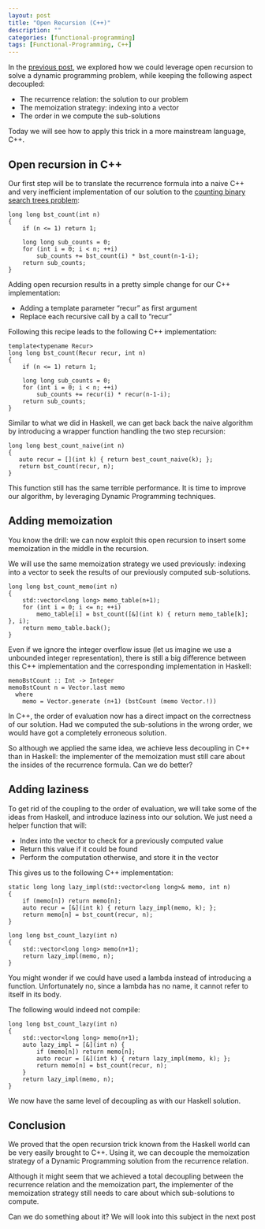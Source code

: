```yaml
---
layout: post
title: "Open Recursion (C++)"
description: ""
categories: [functional-programming]
tags: [Functional-Programming, C++]
---
```


In the [previous post](2016-11-27-open-recursion-haskell.md), we explored how we could leverage open recursion to solve a dynamic programming problem, while keeping the following aspect decoupled:

* The recurrence relation: the solution to our problem
* The memoization strategy: indexing into a vector
* The order in we compute the sub-solutions

Today we will see how to apply this trick in a more mainstream language, C++.

## Open recursion in C++

Our first step will be to translate the recurrence formula into a naive C++ and very inefficient implementation of our solution to the [counting binary search trees problem](https://www.hackerrank.com/challenges/number-of-binary-search-tree):

```
long long bst_count(int n)
{
    if (n <= 1) return 1;
 
    long long sub_counts = 0;
    for (int i = 0; i < n; ++i)
        sub_counts += bst_count(i) * bst_count(n-1-i);
    return sub_counts;
}
```

Adding open recursion results in a pretty simple change for our C++ implementation:

* Adding a template parameter “recur” as first argument
* Replace each recursive call by a call to “recur”

Following this recipe leads to the following C++ implementation:

```
template<typename Recur>
long long bst_count(Recur recur, int n)
{
­    if (n <= 1) return 1;
 
    long long sub_counts = 0;
    for (int i = 0; i < n; ++i)
        sub_counts += recur(i) * recur(n-1-i);
    return sub_counts;
}
```

Similar to what we did in Haskell, we can get back back the naive algorithm by introducing a wrapper function handling the two step recursion:

```
long long best_count_naive(int n)
{
   auto recur = [](int k) { return best_count_naive(k); };
   return bst_count(recur, n);
}
```

This function still has the same terrible performance. It is time to improve our algorithm, by leveraging Dynamic Programming techniques.

## Adding memoization

You know the drill: we can now exploit this open recursion to insert some memoization in the middle in the recursion.

We will use the same memoization strategy we used previously: indexing into a vector to seek the results of our previously computed sub-solutions.

```
long long bst_count_memo(int n)
{
    std::vector<long long> memo_table(n+1);
    for (int i = 0; i <= n; ++i)
        memo_table[i] = bst_count([&](int k) { return memo_table[k]; }, i);
    return memo_table.back();
}
```

Even if we ignore the integer overflow issue (let us imagine we use a unbounded integer representation), there is still a big difference between this C++ implementation and the corresponding implementation in Haskell:

```
memoBstCount :: Int -> Integer
memoBstCount n = Vector.last memo
  where
    memo = Vector.generate (n+1) (bstCount (memo Vector.!))
```

In C++, the order of evaluation now has a direct impact on the correctness of our solution. Had we computed the sub-solutions in the wrong order, we would have got a completely erroneous solution.

So although we applied the same idea, we achieve less decoupling in C++ than in Haskell: the implementer of the memoization must still care about the insides of the recurrence formula. Can we do better?

## Adding laziness

To get rid of the coupling to the order of evaluation, we will take some of the ideas from Haskell, and introduce laziness into our solution. We just need a helper function that will:

* Index into the vector to check for a previously computed value
* Return this value if it could be found
* Perform the computation otherwise, and store it in the vector

This gives us to the following C++ implementation:

```
static long long lazy_impl(std::vector<long long>& memo, int n)
{
    if (memo[n]) return memo[n];
    auto recur = [&](int k) { return lazy_impl(memo, k); };
    return memo[n] = bst_count(recur, n);
}
 
long long bst_count_lazy(int n)
{
    std::vector<long long> memo(n+1);
    return lazy_impl(memo, n);
}
```

You might wonder if we could have used a lambda instead of introducing a function. Unfortunately no, since a lambda has no name, it cannot refer to itself in its body.

The following would indeed not compile:

```
long long bst_count_lazy(int n)
{
    std::vector<long long> memo(n+1);
    auto lazy_impl = [&](int n) {
        if (memo[n]) return memo[n];
        auto recur = [&](int k) { return lazy_impl(memo, k); };
        return memo[n] = bst_count(recur, n);
    }
    return lazy_impl(memo, n);
}
```

We now have the same level of decoupling as with our Haskell solution.

## Conclusion

We proved that the open recursion trick known from the Haskell world can be very easily brought to C++. Using it, we can decouple the memoization strategy of a Dynamic Programming solution from the recurrence relation.

Although it might seem that we achieved a total decoupling between the recurrence relation and the memoization part, the implementer of the memoization strategy still needs to care about which sub-solutions to compute.

Can we do something about it? We will look into this subject in the next post
